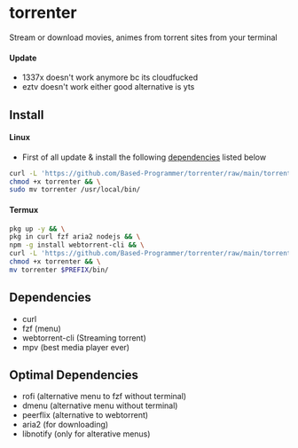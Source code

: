 # torrenter
Stream or download movies, animes from torrent sites from your terminal

#### Update
- 1337x doesn't work anymore bc its cloudfucked
- eztv doesn't work either good alternative is yts

## Install

#### Linux
- First of all update & install the following [dependencies](#Dependencies) listed below

````sh
curl -L 'https://github.com/Based-Programmer/torrenter/raw/main/torrenter' -O && \
chmod +x torrenter && \
sudo mv torrenter /usr/local/bin/
````

#### Termux

```sh
pkg up -y && \
pkg in curl fzf aria2 nodejs && \
npm -g install webtorrent-cli && \
curl -L 'https://github.com/Based-Programmer/torrenter/raw/main/torrenter' -O && \
chmod +x torrenter && \
mv torrenter $PREFIX/bin/
```

## Dependencies

- curl
- fzf (menu)
- webtorrent-cli (Streaming torrent)
- mpv (best media player ever)

## Optimal Dependencies

- rofi (alternative menu to fzf without terminal)
- dmenu (alternative menu without terminal)
- peerflix (alternative to webtorrent)
- aria2 (for downloading)
- libnotify (only for alterative menus)
